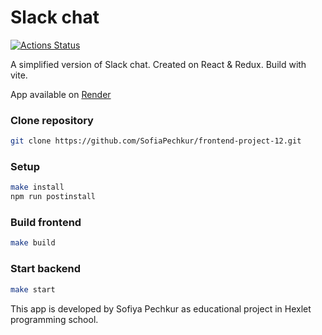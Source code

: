 # Slack chat

[![Actions Status](https://github.com/SofiaPechkur/frontend-project-12/actions/workflows/hexlet-check.yml/badge.svg)](https://github.com/SofiaPechkur/frontend-project-12/actions)

A simplified version of Slack chat.
Created on React & Redux. Build with vite.

App available on [Render](https://slack-chat-jjjh.onrender.com)

### Clone repository

```bash
git clone https://github.com/SofiaPechkur/frontend-project-12.git
```

### Setup

```bash
make install
npm run postinstall
```

### Build frontend

```bash
make build
```

### Start backend

```bash
make start
```

This app is developed by Sofiya Pechkur as educational project in Hexlet programming school.